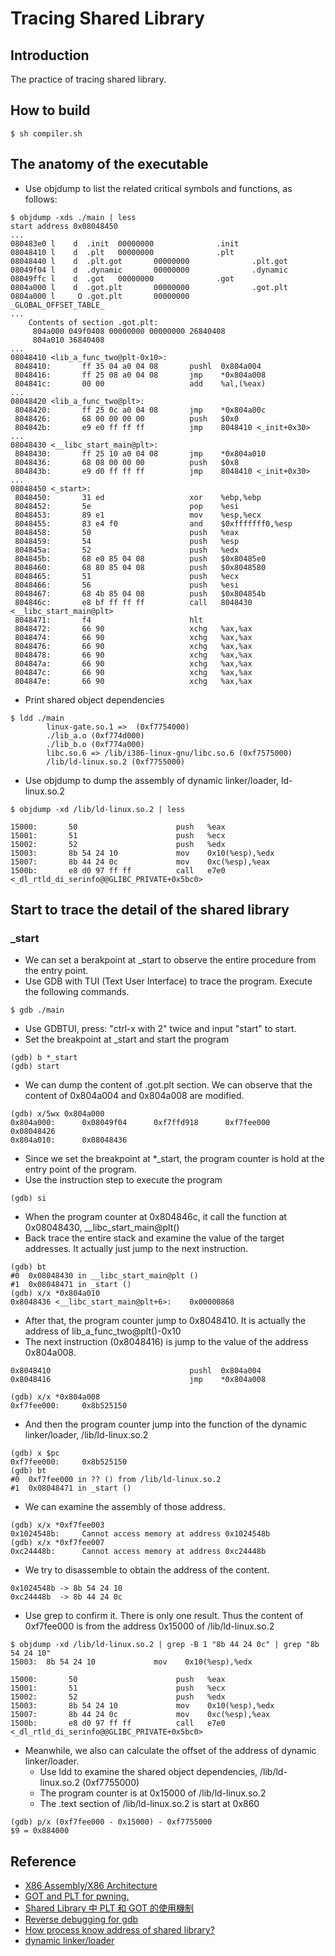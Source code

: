 # Tracing Shared Library

## Introduction
The practice of tracing shared library.

## How to build
```shell=
$ sh compiler.sh
```

## The anatomy of the executable
  * Use objdump to list the related critical symbols and functions, as follows:
```shell=
$ objdump -xds ./main | less
start address 0x08048450
...
080483e0 l    d  .init  00000000              .init
08048410 l    d  .plt   00000000              .plt
08048440 l    d  .plt.got       00000000              .plt.got
08049f04 l    d  .dynamic       00000000              .dynamic
08049ffc l    d  .got   00000000              .got
0804a000 l    d  .got.plt       00000000              .got.plt
0804a000 l     O .got.plt       00000000              _GLOBAL_OFFSET_TABLE_
...
    Contents of section .got.plt:
     804a000 049f0408 00000000 00000000 26840408
     804a010 36840408                           
...
08048410 <lib_a_func_two@plt-0x10>:
 8048410:       ff 35 04 a0 04 08       pushl  0x804a004
 8048416:       ff 25 08 a0 04 08       jmp    *0x804a008
 804841c:       00 00                   add    %al,(%eax)
...
08048420 <lib_a_func_two@plt>:
 8048420:       ff 25 0c a0 04 08       jmp    *0x804a00c
 8048426:       68 00 00 00 00          push   $0x0
 804842b:       e9 e0 ff ff ff          jmp    8048410 <_init+0x30>
...
08048430 <__libc_start_main@plt>:
 8048430:       ff 25 10 a0 04 08       jmp    *0x804a010
 8048436:       68 08 00 00 00          push   $0x8
 804843b:       e9 d0 ff ff ff          jmp    8048410 <_init+0x30>
...
08048450 <_start>:
 8048450:       31 ed                   xor    %ebp,%ebp
 8048452:       5e                      pop    %esi
 8048453:       89 e1                   mov    %esp,%ecx
 8048455:       83 e4 f0                and    $0xfffffff0,%esp
 8048458:       50                      push   %eax
 8048459:       54                      push   %esp
 804845a:       52                      push   %edx
 804845b:       68 e0 85 04 08          push   $0x80485e0
 8048460:       68 80 85 04 08          push   $0x8048580
 8048465:       51                      push   %ecx
 8048466:       56                      push   %esi
 8048467:       68 4b 85 04 08          push   $0x804854b
 804846c:       e8 bf ff ff ff          call   8048430 <__libc_start_main@plt>
 8048471:       f4                      hlt    
 8048472:       66 90                   xchg   %ax,%ax
 8048474:       66 90                   xchg   %ax,%ax
 8048476:       66 90                   xchg   %ax,%ax
 8048478:       66 90                   xchg   %ax,%ax
 804847a:       66 90                   xchg   %ax,%ax
 804847c:       66 90                   xchg   %ax,%ax
 804847e:       66 90                   xchg   %ax,%ax
```
  * Print shared object dependencies
```shell=
$ ldd ./main
        linux-gate.so.1 =>  (0xf7754000)
        ./lib_a.o (0xf774d000)
        ./lib_b.o (0xf774a000)
        libc.so.6 => /lib/i386-linux-gnu/libc.so.6 (0xf7575000)
        /lib/ld-linux.so.2 (0xf7755000)
```
  * Use objdump to dump the assembly of dynamic linker/loader, ld-linux.so.2
```shell=
$ objdump -xd /lib/ld-linux.so.2 | less

15000:       50                      push   %eax
15001:       51                      push   %ecx
15002:       52                      push   %edx
15003:       8b 54 24 10             mov    0x10(%esp),%edx
15007:       8b 44 24 0c             mov    0xc(%esp),%eax
1500b:       e8 d0 97 ff ff          call   e7e0 <_dl_rtld_di_serinfo@@GLIBC_PRIVATE+0x5bc0>
```

## Start to trace the detail of the shared library

### _start
  * We can set a berakpoint at _start to observe the entire procedure from the entry point.
  * Use GDB with TUI (Text User Interface) to trace the program. Execute the following commands.
```shell=
$ gdb ./main
```
  * Use GDBTUI, press: "ctrl-x with 2" twice and input "start" to start.
  * Set the breakpoint at _start and start the program
```shell=
(gdb) b *_start
(gdb) start
```
  * We can dump the content of .got.plt section. We can observe that the content of 0x804a004 and 0x804a008 are modified.
```
(gdb) x/5wx 0x804a000
0x804a000:      0x08049f04      0xf7ffd918      0xf7fee000      0x08048426
0x804a010:      0x08048436
```
  * Since we set the breakpoint at *_start, the program counter is hold at the entry point of the program.
  * Use the instruction step to execute the program
```
(gdb) si
```
  * When the program counter at 0x804846c, it call the function at 0x08048430, __libc_start_main@plt()
  * Back trace the entire stack and examine the value of the target addresses. It actually just jump to the next instruction.
```
(gdb) bt
#0  0x08048430 in __libc_start_main@plt ()
#1  0x08048471 in _start ()
(gdb) x/x *0x804a010
0x8048436 <__libc_start_main@plt+6>:    0x00000868
```
  * After that, the program counter jump to 0x8048410. It is actually the address of lib_a_func_two@plt()-0x10
  * The next instruction (0x8048416) is jump to the value of the address 0x804a008.
```
0x8048410                               pushl  0x804a004
0x8048416                               jmp    *0x804a008
```
```
(gdb) x/x *0x804a008
0xf7fee000:     0x8b525150
```
  * And then the program counter jump into the function of the dynamic linker/loader, /lib/ld-linux.so.2
```
(gdb) x $pc
0xf7fee000:     0x8b525150
(gdb) bt
#0  0xf7fee000 in ?? () from /lib/ld-linux.so.2
#1  0x08048471 in _start ()
```
  * We can examine the assembly of those address.
```
(gdb) x/x *0xf7fee003
0x1024548b:     Cannot access memory at address 0x1024548b
(gdb) x/x *0xf7fee007
0xc24448b:      Cannot access memory at address 0xc24448b
```
  *  We try to disassemble to obtain the address of the content.
```
0x1024548b -> 8b 54 24 10
0xc24448b  -> 8b 44 24 0c
```
  * Use grep to confirm it. There is only one result. Thus the content of 0xf7fee000 is from the address 0x15000 of /lib/ld-linux.so.2
```
$ objdump -xd /lib/ld-linux.so.2 | grep -B 1 "8b 44 24 0c" | grep "8b 54 24 10"
15003:	8b 54 24 10          	mov    0x10(%esp),%edx
```
```
15000:       50                      push   %eax
15001:       51                      push   %ecx
15002:       52                      push   %edx
15003:       8b 54 24 10             mov    0x10(%esp),%edx
15007:       8b 44 24 0c             mov    0xc(%esp),%eax
1500b:       e8 d0 97 ff ff          call   e7e0 <_dl_rtld_di_serinfo@@GLIBC_PRIVATE+0x5bc0>
```
  * Meanwhile, we also can calculate the offset of the address of dynamic linker/loader.
    * Use ldd to examine the shared object dependencies, /lib/ld-linux.so.2 (0xf7755000)
    * The program counter is at 0x15000 of /lib/ld-linux.so.2
    * The .text section of /lib/ld-linux.so.2 is start at 0x860
```
(gdb) p/x (0xf7fee000 - 0x15000) - 0xf7755000
$9 = 0x884000
```


## Reference
 - [X86 Assembly/X86 Architecture](https://en.wikibooks.org/wiki/X86_Assembly/X86_Architecture)
 - [GOT and PLT for pwning.](https://systemoverlord.com/2017/03/19/got-and-plt-for-pwning.html)
 - [Shared Library 中 PLT 和 GOT 的使用機制](http://brandon-hy-lin.blogspot.tw/2015/12/shared-library-plt-got.html)
 - [Reverse debugging for gdb](http://hungmingwu-blog.logdown.com/posts/160187-reverse-debugging-for-gdb)
 - [How process know address of shared library?](https://unix.stackexchange.com/questions/238930/how-process-know-address-of-shared-library)
 - [dynamic linker/loader](http://man7.org/linux/man-pages/man8/ld.so.8.html)
